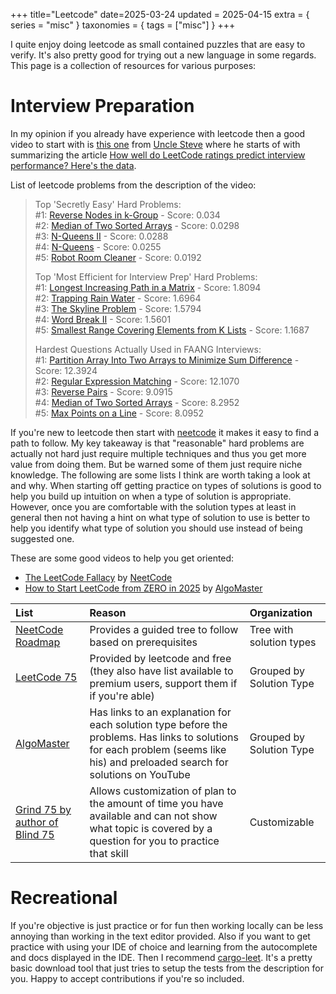 +++
title="Leetcode"
date=2025-03-24
updated = 2025-04-15
extra = { series = "misc" }
taxonomies = { tags = ["misc"] }
+++

I quite enjoy doing leetcode as small contained puzzles that are easy to verify.
It's also pretty good for trying out a new language in some regards.
This page is a collection of resources for various purposes:

# Interview Preparation

In my opinion if you already have experience with leetcode then a good video to start with is [this one](https://www.youtube.com/watch?v=0XUzt0D3xMw) from [Uncle Steve](https://alifeengineered.substack.com/about) where he starts of with summarizing the article [How well do LeetCode ratings predict interview performance? Here's the data](https://interviewing.io/blog/how-well-do-leetcode-ratings-predict-interview-performance).

List of leetcode problems from the description of the video:

> Top 'Secretly Easy' Hard Problems:\
> #1: [Reverse Nodes in k-Group](https://leetcode.com/problems/reverse-nodes-in-k-group/description/) - Score: 0.034\
> #2: [Median of Two Sorted Arrays](https://leetcode.com/problems/median-of-two-sorted-arrays/description/) - Score: 0.0298\
> #3: [N-Queens II](https://leetcode.com/problems/n-queens-ii/description/) - Score: 0.0288\
> #4: [N-Queens](https://leetcode.com/problems/n-queens/description/) - Score: 0.0255\
> #5: [Robot Room Cleaner](https://leetcode.com/problems/robot-room-cleaner/description/) - Score: 0.0192
>
> Top 'Most Efficient for Interview Prep' Hard Problems:\
> #1: [Longest Increasing Path in a Matrix](https://leetcode.com/problems/longest-increasing-path-in-a-matrix/description/) - Score: 1.8094\
> #2: [Trapping Rain Water](https://leetcode.com/problems/trapping-rain-water/description/) - Score: 1.6964\
> #3: [The Skyline Problem](https://leetcode.com/problems/the-skyline-problem/description/) - Score: 1.5794\
> #4: [Word Break II](https://leetcode.com/problems/word-break-ii/description/) - Score: 1.5601\
> #5: [Smallest Range Covering Elements from K Lists](https://leetcode.com/problems/smallest-range-covering-elements-from-k-lists/description/) - Score: 1.1687
>
> Hardest Questions Actually Used in FAANG Interviews:\
> #1: [Partition Array Into Two Arrays to Minimize Sum Difference](https://leetcode.com/problems/partition-array-into-two-arrays-to-minimize-sum-difference/description/) - Score: 12.3924\
> #2: [Regular Expression Matching](https://leetcode.com/problems/regular-expression-matching/description/) - Score: 12.1070\
> #3: [Reverse Pairs](https://leetcode.com/problems/reverse-pairs/description/) - Score: 9.0915\
> #4: [Median of Two Sorted Arrays](https://leetcode.com/problems/median-of-two-sorted-arrays/description/) - Score: 8.2952\
> #5: [Max Points on a Line](https://leetcode.com/problems/max-points-on-a-line/description/) - Score: 8.0952

If you're new to leetcode then start with [neetcode][neetcode] it makes it easy to find a path to follow.
My key takeaway is that "reasonable" hard problems are actually not hard just require multiple techniques and thus you get more value from doing them.
But be warned some of them just require niche knowledge.
The following are some lists I think are worth taking a look at and why.
When starting off getting practice on types of solutions is good to help you build up intuition on when a type of solution is appropriate.
However, once you are comfortable with the solution types at least in general then not having a hint on what type of solution to use is better to help you identify what type of solution you should use instead of being suggested one.

These are some good videos to help you get oriented:

- [The LeetCode Fallacy](https://www.youtube.com/watch?v=2V7yPrxJ8Ck) by [NeetCode][neetcode]
- [How to Start LeetCode from ZERO in 2025](https://www.youtube.com/watch?v=G5_Q2_yRFsY) by [AlgoMaster][algomaster]

| List                                            | Reason                                                                                                                                                                         | Organization             |
| :---------------------------------------------- | :----------------------------------------------------------------------------------------------------------------------------------------------------------------------------- | :----------------------- |
| [NeetCode Roadmap](https://neetcode.io/roadmap) | Provides a guided tree to follow based on prerequisites                                                                                                                        | Tree with solution types |
| [LeetCode 75][leetcode75]                       | Provided by leetcode and free (they also have list available to premium users, support them if if you're able)                                                                 | Grouped by Solution Type |
| [AlgoMaster][algomaster]                        | Has links to an explanation for each solution type before the problems. Has links to solutions for each problem (seems like his) and preloaded search for solutions on YouTube | Grouped by Solution Type |
| [Grind 75 by author of Blind 75][grind75]       | Allows customization of plan to the amount of time you have available and can not show what topic is covered by a question for you to practice that skill                      | Customizable             |

[algomaster]: https://algomaster.io/practice/dsa-patterns
[grind75]: https://www.techinterviewhandbook.org/grind75/
[leetcode75]: https://leetcode.com/studyplan/leetcode-75/
[neetcode]: https://neetcode.io/

# Recreational

If you're objective is just practice or for fun then working locally can be less annoying than working in the text editor provided.
Also if you want to get practice with using your IDE of choice and learning from the autocomplete and docs displayed in the IDE.
Then I recommend [cargo-leet](https://github.com/rust-practice/cargo-leet/).
It's a pretty basic download tool that just tries to setup the tests from the description for you.
Happy to accept contributions if you're so included.
